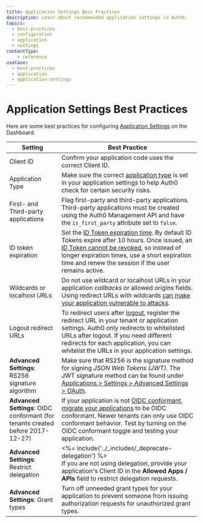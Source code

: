 ```yaml
---
title: Application Settings Best Practices
description: Learn about recommended application settings in Auth0.
topics:
  - best-practices
  - configuration
  - application
  - settings
contentType:
    - reference
useCase:
  - best-practices
  - application
  - application-settings
---
```

# Application Settings Best Practices

Here are some best practices for configuring [Application Settings](${manage_url}/#/applications) on the Dashboard.

| Setting | Best Practice |
| - | - |
| Client ID | Confirm your application code uses the correct Client ID. |
| Application Type | Make sure the correct [application type](/applications) is set in your application settings to help Auth0 check for certain security risks. |
| First- and Third-party applications | Flag first-party and third-party applications. Third-party applications must be created using the Auth0 Management API and have the `is_first_party` attribute set to `false`. |
| ID token expiration | Set the [ID Token expiration time](/tokens/id-tokens#token-lifetime). By default ID Tokens expire after 10 hours. Once issued, an [ID Token cannot be revoked](/tokens/guides/revoke-tokens), so instead of longer expiration times, use a short expiration time and renew the session if the user remains active. |
| Wildcards or localhost URLs | Do not use wildcard or localhost URLs in your application <dfn data-key="callback">callbacks</dfn> or allowed origins fields. Using redirect URLs with wildcards [can make your application vulnerable to attacks](https://www.owasp.org/index.php/Unvalidated_Redirects_and_Forwards_Cheat_Sheet). |
| Logout redirect URLs | To redirect users after [logout](/logout), register the redirect URL in your tenant or application settings. Auth0 only redirects to whitelisted URLs after logout. If you need different redirects for each application, you can whitelist the URLs in your application settings. |
| **Advanced Settings**: RS256 signature algorithm | Make sure that RS256 is the signature method for signing <dfn data-key="json-web-token">JSON Web Tokens (JWT)</dfn>. The JWT signature method can be found under [Applications > Settings > Advanced Settings > OAuth](${manage_url}/#/applications).|
| **Advanced Settings**: OIDC conformant (for tenants created before 2017-12-27) | If your application is not [OIDC conformant](/api-auth/intro), [migrate your applications](/api-auth/tutorials/adoption) to be OIDC conformant. Newer tenants can only use OIDC conformant behavior. Test by turning on the OIDC conformant toggle and testing your application. |
| **Advanced Settings**: Restrict delegation | <%= include('../_includes/_deprecate-delegation') %> </br> If you are not using delegation, provide your application's Client ID in the **Allowed Apps / APIs** field to restrict delegation requests. |
| **Advanced Settings**: Grant types | Turn off unneeded grant types for your application to prevent someone from issuing authorization requests for unauthorized grant types. |
